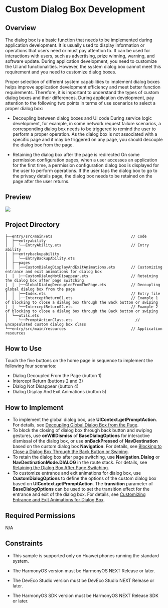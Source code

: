 # **Custom Dialog Box Development**
## Overview
The dialog box is a basic function that needs to be implemented during application development. It is usually used to display information or operations that users need or must pay attention to. It can be used for interactions with users, such as advertising, prize winning, warning, and software update.
During application development, you need to customize the UI and functionalities. However, the system dialog box cannot meet this requirement and you need to customize dialog boxes.

Proper selection of different system capabilities to implement dialog boxes helps improve application development efficiency and meet better function requirements. Therefore, it is important to understand the types of custom dialog boxes and their differences. During application development, pay attention to the following two points in terms of use scenarios to select a proper dialog box:
 

* Decoupling between dialog boxes and UI code
During service logic development, for example, in some network request failure scenarios, a corresponding dialog box needs to be triggered to remind the user to perform a proper operation. As the dialog box is not associated with a specific page and it may be triggered on any page, you should decouple the dialog box from the page.
 

* Retaining the dialog box after the page is redirected
On some permission configuration pages, when a user accesses an application for the first time, a permission configuration dialog box is displayed for the user to perform operations. If the user taps the dialog box to go to the privacy details page, the dialog box needs to be retained on the page after the user returns.

## Preview
![](./screenshots/device/Effect.gif)

## Project Directory
``` 
├──entry/src/main/ets                                   // Code
│  ├──entryability
│  │  └──EntryAbility.ets                               // Entry ability
│  ├──entrybackupability
│  │  └──EntryBackupAbility.ets
│  ├──pages                              
│  │  ├──CustomDialogDisplayAndExitAnimations.ets       // Customizing entrance and exit animations for dialog box 
│  │  ├──CustomDialogNotDisappear.ets                   // Retaining the dialog box after page switching
│  │  ├──GlobalDialogDecoupledFromThePage.ets           // Decoupling global dialog box from the page
│  │  ├──Index.ets                                      // Entry file
│  │  ├──InterceptReturn01.ets                          // Example 1 of blocking to close a dialog box through the Back button or swiping
│  │  └──InterceptReturn02.ets                          // Example 2 of blocking to close a dialog box through the Back button or swiping
│  └──utils.ets
│     └──PromptActionClass.ets                            // Encapsulated custom dialog box class
└──entry/src/main/resources                             // Application resources
``` 
## How to Use
Touch the five buttons on the home page in sequence to implement the following four scenarios:
* Dialog Decoupled From the Page (button 1)
* Intercept Return (buttons 2 and 3)
* Dialog Not Disappear (button 4)
* Dialog Display And Exit Animations (button 5)

## How to Implement
* To implement the global dialog box, use **UIContext.getPromptAction**. For details, see [Decoupling Global Dialog Box from the Page](https://developer.huawei.com/consumer/en/doc/best-practices/bpta-custome-dialog-development-practice#section7466312192919).
* To block the closing of dialog box through back button and swiping gestures, use **onWillDismiss** of **BaseDialogOptions** for interactive dismissal of the dialog box, or use **onBackPressed** of **NavDestination** based on the custom dialog box **Navigation**. For details, see [Blocking to Close a Dialog Box Through the Back Button or Swiping](https://developer.huawei.com/consumer/en/doc/best-practices/bpta-custome-dialog-development-practice#section111721345172917).
* To retain the dialog box after page switching, use **Navigation.Dialog** or **NavDestinationMode.DIALOG** in the route stack. For details, see [Retaining the Dialog Box After Page Switching](https://developer.huawei.com/consumer/en/doc/best-practices/bpta-custome-dialog-development-practice#section690764913302).
* To customize entrance and exit animations for dialog box, use **CustomDialogOptions** to define the options of the custom dialog box based on **UIContext.getPromptAction**. The **transition** parameter of **BaseDialogOptions** can be used to set the transition effect for the entrance and exit of the dialog box. For details, see [Customizing Entrance and Exit Animations for Dialog Box](https://developer.huawei.com/consumer/en/doc/best-practices/bpta-custome-dialog-development-practice#section621242223120).

## Required Permissions
N/A

## Constraints
* This sample is supported only on Huawei phones running the standard system.

* The HarmonyOS version must be HarmonyOS NEXT Release or later.

* The DevEco Studio version must be DevEco Studio NEXT Release or later.

* The HarmonyOS SDK version must be HarmonyOS NEXT Release SDK or later.
